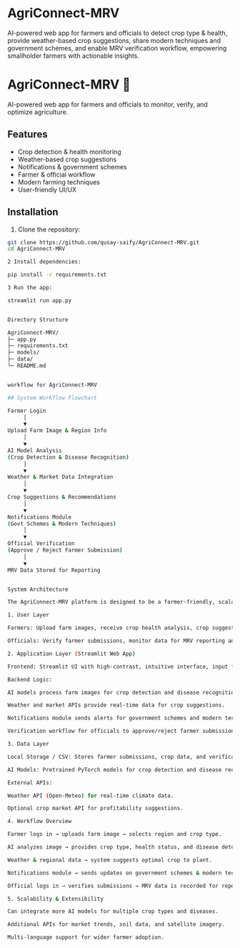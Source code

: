 # AgriConnect-MRV
AI-powered web app for farmers and officials to detect crop type &amp; health, provide weather-based crop suggestions, share modern techniques and government schemes, and enable MRV verification workflow, empowering smallholder farmers with actionable insights.

# AgriConnect-MRV 🌾

AI-powered web app for farmers and officials to monitor, verify, and optimize agriculture.

## Features
- Crop detection & health monitoring
- Weather-based crop suggestions
- Notifications & government schemes
- Farmer & official workflow
- Modern farming techniques
- User-friendly UI/UX



## Installation
1. Clone the repository:
```bash
git clone https://github.com/qusay-saify/AgriConnect-MRV.git
cd AgriConnect-MRV

2 Install dependencies:

pip install -r requirements.txt

3 Run the app:

streamlit run app.py


Directory Structure

AgriConnect-MRV/
├─ app.py
├─ requirements.txt
├─ models/
├─ data/
└─ README.md


workflow for AgriConnect-MRV

## System Workflow Flowchart

Farmer Login
     │
     ▼
Upload Farm Image & Region Info
     │
     ▼
AI Model Analysis
(Crop Detection & Disease Recognition)
     │
     ▼
Weather & Market Data Integration
     │
     ▼
Crop Suggestions & Recommendations
     │
     ▼
Notifications Module
(Govt Schemes & Modern Techniques)
     │
     ▼
Official Verification
(Approve / Reject Farmer Submission)
     │
     ▼
MRV Data Stored for Reporting


System Architecture

The AgriConnect-MRV platform is designed to be a farmer-friendly, scalable web application integrating AI, real-time data, and official verification workflows.

1. User Layer

Farmers: Upload farm images, receive crop health analysis, crop suggestions, notifications, and government scheme updates.

Officials: Verify farmer submissions, monitor data for MRV reporting and carbon credit assessments.

2. Application Layer (Streamlit Web App)

Frontend: Streamlit UI with high-contrast, intuitive interface, input forms, navigation buttons, and real-time updates.

Backend Logic:

AI models process farm images for crop detection and disease recognition.

Weather and market APIs provide real-time data for crop suggestions.

Notifications module sends alerts for government schemes and modern techniques.

Verification workflow for officials to approve/reject farmer submissions.

3. Data Layer

Local Storage / CSV: Stores farmer submissions, crop data, and verification results.

AI Models: Pretrained PyTorch models for crop detection and disease recognition.

External APIs:

Weather API (Open-Meteo) for real-time climate data.

Optional crop market API for profitability suggestions.

4. Workflow Overview

Farmer logs in → uploads farm image → selects region and crop type.

AI analyzes image → provides crop type, health status, and disease detection.

Weather & regional data → system suggests optimal crop to plant.

Notifications module → sends updates on government schemes & modern techniques.

Official logs in → verifies submissions → MRV data is recorded for reporting.

5. Scalability & Extensibility

Can integrate more AI models for multiple crop types and diseases.

Additional APIs for market trends, soil data, and satellite imagery.

Multi-language support for wider farmer adoption.